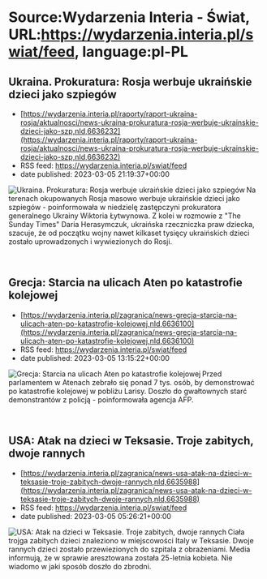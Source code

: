 # Source:Wydarzenia Interia - Świat, URL:https://wydarzenia.interia.pl/swiat/feed, language:pl-PL

## Ukraina. Prokuratura: Rosja werbuje ukraińskie dzieci jako szpiegów
 - [https://wydarzenia.interia.pl/raporty/raport-ukraina-rosja/aktualnosci/news-ukraina-prokuratura-rosja-werbuje-ukrainskie-dzieci-jako-szp,nId,6636232](https://wydarzenia.interia.pl/raporty/raport-ukraina-rosja/aktualnosci/news-ukraina-prokuratura-rosja-werbuje-ukrainskie-dzieci-jako-szp,nId,6636232)
 - RSS feed: https://wydarzenia.interia.pl/swiat/feed
 - date published: 2023-03-05 21:19:37+00:00

<p><a href="https://wydarzenia.interia.pl/raporty/raport-ukraina-rosja/aktualnosci/news-ukraina-prokuratura-rosja-werbuje-ukrainskie-dzieci-jako-szp,nId,6636232"><img align="left" alt="Ukraina. Prokuratura: Rosja werbuje ukraińskie dzieci jako szpiegów" src="https://i.iplsc.com/ukraina-prokuratura-rosja-werbuje-ukrainskie-dzieci-jako-szp/000GUKP3KNKVPYPM-C321.jpg" /></a>Na terenach okupowanych Rosja masowo werbuje ukraińskie dzieci jako szpiegów - poinformowała w niedzielę zastępczyni prokuratora generalnego Ukrainy Wiktoria Łytwynowa. Z kolei w rozmowie z &quot;The Sunday Times&quot; Daria Herasymczuk, ukraińska rzeczniczka praw dziecka, szacuje, że od początku wojny nawet kilkaset tysięcy ukraińskich dzieci zostało uprowadzonych i wywiezionych do Rosji.</p><br clear="all" />

## Grecja: Starcia na ulicach Aten po katastrofie kolejowej
 - [https://wydarzenia.interia.pl/zagranica/news-grecja-starcia-na-ulicach-aten-po-katastrofie-kolejowej,nId,6636100](https://wydarzenia.interia.pl/zagranica/news-grecja-starcia-na-ulicach-aten-po-katastrofie-kolejowej,nId,6636100)
 - RSS feed: https://wydarzenia.interia.pl/swiat/feed
 - date published: 2023-03-05 13:15:22+00:00

<p><a href="https://wydarzenia.interia.pl/zagranica/news-grecja-starcia-na-ulicach-aten-po-katastrofie-kolejowej,nId,6636100"><img align="left" alt="Grecja: Starcia na ulicach Aten po katastrofie kolejowej" src="https://i.iplsc.com/grecja-starcia-na-ulicach-aten-po-katastrofie-kolejowej/000GUI9ZC879NL2I-C321.jpg" /></a>Przed parlamentem w Atenach zebrało się ponad 7 tys. osób, by demonstrować po katastrofie kolejowej w pobliżu Larisy. Doszło do gwałtownych starć demonstrantów z policją - poinformowała agencja AFP. </p><br clear="all" />

## USA: Atak na dzieci w Teksasie. Troje zabitych, dwoje rannych
 - [https://wydarzenia.interia.pl/zagranica/news-usa-atak-na-dzieci-w-teksasie-troje-zabitych-dwoje-rannych,nId,6635988](https://wydarzenia.interia.pl/zagranica/news-usa-atak-na-dzieci-w-teksasie-troje-zabitych-dwoje-rannych,nId,6635988)
 - RSS feed: https://wydarzenia.interia.pl/swiat/feed
 - date published: 2023-03-05 05:26:21+00:00

<p><a href="https://wydarzenia.interia.pl/zagranica/news-usa-atak-na-dzieci-w-teksasie-troje-zabitych-dwoje-rannych,nId,6635988"><img align="left" alt="USA: Atak na dzieci w Teksasie. Troje zabitych, dwoje rannych" src="https://i.iplsc.com/usa-atak-na-dzieci-w-teksasie-troje-zabitych-dwoje-rannych/000GUHBAML2IHTNV-C321.jpg" /></a>Ciała trojga zabitych dzieci znaleziono w miejscowości Italy w Teksasie. Dwoje rannych dzieci zostało przewiezionych do szpitala z obrażeniami. Media informują, że w sprawie aresztowana została 25-letnia kobieta. Nie wiadomo w jaki sposób doszło do zbrodni. </p><br clear="all" />

